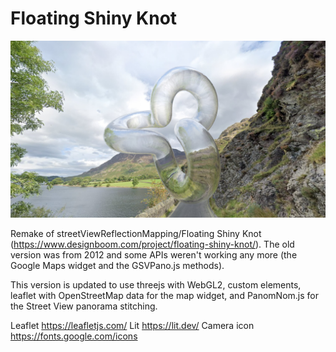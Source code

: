 # Floating Shiny Knot

[<img src="poster.jpg">](https://spite.github.io/FloatingShinyKnot/)

Remake of streetViewReflectionMapping/Floating Shiny Knot (https://www.designboom.com/project/floating-shiny-knot/). The old version was from 2012 and some APIs weren't working any more (the Google Maps widget and the GSVPano.js methods).

This version is updated to use threejs with WebGL2, custom elements, leaflet with OpenStreetMap data for the map widget, and PanomNom.js for the Street View panorama stitching. 
 
 Leaflet https://leafletjs.com/
 Lit https://lit.dev/
 Camera icon https://fonts.google.com/icons
 
